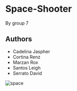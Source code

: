 # Space-Shooter
By group 7

## Authors
- Cadelina Jaspher
- Cortina Renz
- Marzan Rox
- Santos Leigh
- Serrato David

![space](https://s6.imgcdn.dev/WuB3T.png)
